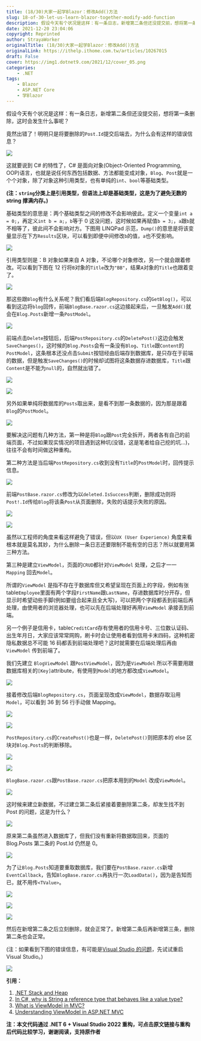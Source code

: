 ```yaml
---
title: (18/30)大家一起学Blazor：修改Add()方法
slug: 18-of-30-let-us-learn-blazor-together-modify-add-function
description: 假设今天有个状况是这样：有一条日志，新增第二条但还没提交前，想将第一条删除，这时会发生什么事呢？
date: 2021-12-20 23:04:06
copyright: Reprinted
author: StrayaWorker
originalTitle: (18/30)大家一起学Blazor：修改Add()方法
originalLink: https://ithelp.ithome.com.tw/articles/10267015
draft: False
cover: https://img1.dotnet9.com/2021/12/cover_05.png
categories: 
    - .NET
tags: 
    - Blazor
    - ASP.NET Core
    - 学Blazor
---
```


假设今天有个状况是这样：有一条日志，新增第二条但还没提交前，想将第一条删除，这时会发生什么事呢？

竟然出错了！明明只是将要删除的`Post.Id`提交后端去，为什么会有这样的错误信息？

![](https://img1.dotnet9.com/2021/12/2801.png)

这就要说到 C# 的特性了，C# 是面向对象(Object-Oriented Programming, OOP)语言，也就是说任何东西包括数据、方法都能变成对象，`Blog`、`Post`就是一个个对象，除了对象这种引用类型，也有单纯的`int`、`bool`等基础类型。

**(注：`string`分类上是引用类型，但语法上却是基础类型，这是为了避免无数的 string 撑满内存。)**

基础类型的意思是：两个基础类型之间的修改不会影响彼此。定义一个变量`int a = 0;`，再定义`int b = a;`，`b`等于 0 这没问题，这时候如果再赋值`b = 3;`，`a`跟`b`就不相等了，彼此间不会影响对方。下图用 LINQPad 示范，`Dump()`的意思是将该变量显示在下方`Results`区块，可以看到即便中间修改`b`的值，`a`也不受影响。

![](https://img1.dotnet9.com/2021/12/2802.png)

引用类型则是：B 对象如果来自 A 对象，不论哪个对象修改，另一个就会跟着修改。可以看到下图在 12 行将`B`对象的`Title`改为`"BB"`，结果`A`对象的`Title`也跟着变了。

![](https://img1.dotnet9.com/2021/12/2803.png)

那这些跟`Blog`有什么关系呢？我们看后端`BlogRepository.cs`的`GetBlog()`，可以看到这边将`blog`回传，前端`BlogBase.razor.cs`这边接起来后，一旦触发`Add()`就会在`Blog.Posts`新增一条`PostModel`。

![](https://img1.dotnet9.com/2021/12/2804.png)

前端点击`Delete`按钮后，后端`PostRepository.cs`的`DeletePost()`这边会触发`SaveChanges()`，这时候的`Blog.Posts`会有一条没有`Blog`、`Title`跟`Content`的`PostModel`，这条根本还没点击`Submit`按钮经由后端存到数据库，是只存在于前端的数据，但是触发`SaveChanges()`的时候却试图将这条数据存进数据库，`Title`跟`Content`是不能为`null`的，自然就出错了。

![](https://img1.dotnet9.com/2021/12/2805.png)

![](https://img1.dotnet9.com/2021/12/2806.png)

另外如果单纯将数据库的`Posts`取出来，是看不到那一条数据的，因为那是跟着`Blog`的`PostModel`。

![](https://img1.dotnet9.com/2021/12/2807.png)

要解决这问题有几种方法，第一种是将`Blog`跟`Post`完全拆开，两者各有自己的前端页面，不过如果现实情况的项目遇到这种坑(没错，这是笔者给自己挖的坑…)，往往不会有时间做这种重构。

第二种方法是当后端`PostRepository.cs`收到没有`Title`的`PostModel`时，回传提示信息。

![](https://img1.dotnet9.com/2021/12/2808.png)

前端`PostBase.razor.cs`修改为以`deleted.IsSuccess`判断，删除成功则将`Post!.Id`传给`Blog`将该条`Post`从页面删除，失败的话提示失败的原因。

![](https://img1.dotnet9.com/2021/12/2809.png)

![](https://img1.dotnet9.com/2021/12/2810.gif)

虽然以工程师的角度来看这样避免了错误，但以`UX (User Experience)` 角度来看根本就是莫名其妙，为什么删除一条日志还要限制不能有空的日志？所以就要用第三种方法。

第三种是建立`ViewModel`，页面的`CRUD`都针对`ViewModel` 处理，之后才一一`Mapping` 回去`Model`。

所谓的`ViewModel` 是指不存在于数据库但又希望呈现在页面上的字段，例如有张 table`Employee`里面有两个字段`FirstName`跟`LastName`，存进数据库时分开存，但显示时希望动些手脚(例如要组合起来且全大写)，可以把两个字段都丢到前端后再处理，由使用者的浏览器处理，也可以先在后端处理好再用`ViewModel` 承接丢到前端。

另一个例子是信用卡，table`CreditCard`存有使用者的信用卡号、三位数认证码、出生年月日，大家应该常常网购，刷卡时会让使用者看到信用卡末四码，这种机密隐私数据总不可能 16 码都丢到前端处理吧？这时就需要在后端处理后再由`ViewModel` 传到前端了。

我们先建立 `BlogViewModel` 跟`PostViewModel`，因为是`ViewModel` 所以不需要用跟数据库相关的`[Key]`attribute，有使用到`Model`的地方都改成`ViewModel`。

![](https://img1.dotnet9.com/2021/12/2811.png)

接着修改后端`BlogRepository.cs`，页面呈现改成`ViewModel`，数据存取沿用`Model`，可以看到 36 到 56 行手动做 Mapping。

![](https://img1.dotnet9.com/2021/12/2812.png)

![](https://img1.dotnet9.com/2021/12/2813.png)

`PostRepository.cs`的`CreatePost()`也是一样，`DeletePost()`则把原本的 else 区块对`Blog.Posts`的判断移除。

![](https://img1.dotnet9.com/2021/12/2814.png)

![](https://img1.dotnet9.com/2021/12/2815.png)

`BlogBase.razor.cs`跟`PostBase.razor.cs`把原本用到的`Model` 改成`ViewModel`。

![](https://img1.dotnet9.com/2021/12/2816.png)

这时候来建立新数据，不过建立第二条后紧接着要删除第二条，却发生找不到 Post 的问题，这是为什么？

![](https://img1.dotnet9.com/2021/12/2817.png)

原来第二条虽然进入数据库了，但我们没有重新将数据取回来，页面的 Blog.Posts 第二条的 Post.Id 仍然是 0。

![](https://img1.dotnet9.com/2021/12/2818.png)

为了让`Blog.Posts`知道要重取数据库，我们要在`PostBase.razor.cs`新增`EventCallback`，告知`BlogBase.razor.cs`再执行一次`LoadData()`，因为是告知而已，就不用传`<TValue>`。

![](https://img1.dotnet9.com/2021/12/2819.png)

![](https://img1.dotnet9.com/2021/12/2820.png)

![](https://img1.dotnet9.com/2021/12/2821.png)

然后在新增第二条之后立刻删除，就会正常了。新增第二条后再新增第三条，删除第二条也会正常。

(注：如果看到下图的错误信息，有可能是[Visual Studio 的问题](https://stackoverflow.com/a/65065727)，先试试重启 Visual Studio。)

![](https://img1.dotnet9.com/2021/12/2822.png)

**引用：**

1. [.NET Stack and Heap](https://www.youtube.com/watch?v=clOUdVDDzIM)
2. [In C#, why is String a reference type that behaves like a value type?](https://stackoverflow.com/questions/636932/in-c-why-is-string-a-reference-type-that-behaves-like-a-value-type)
3. [What is ViewModel in MVC?](https://stackoverflow.com/questions/11064316/what-is-viewmodel-in-mvc)
4. [Understanding ViewModel in ASP.NET MVC](https://www.dotnettricks.com/learn/mvc/understanding-viewmodel-in-aspnet-mvc)

**注：本文代码通过 .NET 6 + Visual Studio 2022 重构，可点击原文链接与重构后代码比较学习，谢谢阅读，支持原作者**

